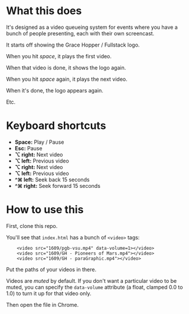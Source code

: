 # What this does

It's designed as a video queueing system for events where you
have a bunch of people presenting, each with their own screencast.

It starts off showing the Grace Hopper / Fullstack logo.

When you hit *space*, it plays the first video.

When that video is done, it shows the logo again.

When you hit *space* again, it plays the next video.

When it's done, the logo appears again.

Etc.

# Keyboard shortcuts

  * **Space:** Play / Pause
  * **Esc:** Pause
  * **⌥ right:** Next video
  * **⌥ left:** Previous video
  * **⌥ right:** Next video
  * **⌥ left:** Previous video
  * **^⌘ left:** Seek back 15 seconds
  * **^⌘ right:** Seek forward 15 seconds

# How to use this

First, clone this repo.

You'll see that `index.html` has a bunch of `<video>` tags:

```
    <video src="1609/pgb-vsu.mp4" data-volume=1></video>
    <video src="1609/GH - Pioneers of Mars.mp4"></video>
    <video src="1609/GH - paraGraphic.mp4"></video>
```

Put the paths of your videos in there.

Videos are *muted* by default. If you don't want a particular video
to be muted, you can specify the `data-volume` attribute (a float,
clamped 0.0 to 1.0) to turn it up for that video only.

Then open the file in Chrome.